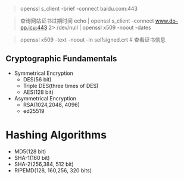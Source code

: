 > openssl s_client -brief -connect baidu.com:443

> 查询网站证书过期时间
> echo | openssl s_client  -connect www.do-pp.icu:443 2> /dev/null | openssl x509 -noout -dates

> openssl x509 -text -noout -in selfsigned.crt # 查看证书信息

## Cryptographic Fundamentals

+ Symmetrical Encryption
  + DES(56 bit)
  + Triple DES(three times of DES)
  + AES(128 bit)
+ Asymmetrical Encryption
  + RSA(1024,2048, 4096)
  + ed25519
# Hashing Algorithms
  + MD5(128 bit)
  + SHA-1(160 bit)
  + SHA-2(256,384, 512 bit)
  + RIPEMD(128, 160,256, 320 bits)



